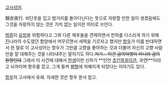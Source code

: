 [고사성어](%EA%B3%A0%EC%82%AC%EC%84%B1%EC%96%B4.md).

錦衣夜行. 비단옷을 입고 밤거리를 돌아다닌다는 뜻으로 자랑할 만한 일이 생겼음에도 그것을 자랑하지 않는 것은 가치 없는 일이란 의미로
쓰인다.

[범증](%EB%B2%94%EC%A6%9D.md)이 [유방](%EC%9C%A0%EB%B0%A9.md)을 위험하다고 그와 다른
제후들을 견제하면서 천하를 다스리게 하기 위해 [진](%EC%A7%84.md)나라의 수도였던 함양에서 머무르면서 세력을 기르자고 했지만
[항우](%ED%95%AD%EC%9A%B0.md)가 이를 반대하면서 한 말로 이 고사성어는 항우가 그만큼 고향을 좋아하는 것과 더불어
자신의 고향 사람만을 잘 대해주는 것을 나타내주는 말이기도 하다.<del>저기... 이건 금의야행이 아니라 금의환향인데</del> 그래서 이
사건에 대해서 [한생](%ED%95%9C%EC%83%9D.md)이란 신하가 **인언
[초인목후이관](%EC%B4%88%EC%9D%B8%EB%AA%A9%ED%9B%84%EC%9D%B4%EA%B4%80.md),
과연!**이라고 뇌까리며 항우를 깠고, 그게 들켜 [팽형](%ED%8C%BD%ED%98%95.md)에 처해지게 되었다는 이야기도 있다.

[항우](%ED%95%AD%EC%9A%B0.md)의 고사에서 유래. 자세한 것은 항우 문서 참고.

